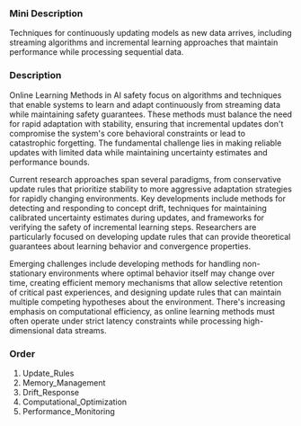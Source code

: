 ### Mini Description

Techniques for continuously updating models as new data arrives, including streaming algorithms and incremental learning approaches that maintain performance while processing sequential data.

### Description

Online Learning Methods in AI safety focus on algorithms and techniques that enable systems to learn and adapt continuously from streaming data while maintaining safety guarantees. These methods must balance the need for rapid adaptation with stability, ensuring that incremental updates don't compromise the system's core behavioral constraints or lead to catastrophic forgetting. The fundamental challenge lies in making reliable updates with limited data while maintaining uncertainty estimates and performance bounds.

Current research approaches span several paradigms, from conservative update rules that prioritize stability to more aggressive adaptation strategies for rapidly changing environments. Key developments include methods for detecting and responding to concept drift, techniques for maintaining calibrated uncertainty estimates during updates, and frameworks for verifying the safety of incremental learning steps. Researchers are particularly focused on developing update rules that can provide theoretical guarantees about learning behavior and convergence properties.

Emerging challenges include developing methods for handling non-stationary environments where optimal behavior itself may change over time, creating efficient memory mechanisms that allow selective retention of critical past experiences, and designing update rules that can maintain multiple competing hypotheses about the environment. There's increasing emphasis on computational efficiency, as online learning methods must often operate under strict latency constraints while processing high-dimensional data streams.

### Order

1. Update_Rules
2. Memory_Management
3. Drift_Response
4. Computational_Optimization
5. Performance_Monitoring
